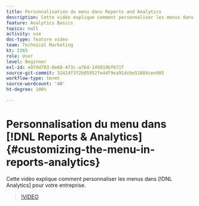 ```yaml
---
title: Personnalisation du menu dans Reports and Analytics
description: Cette vidéo explique comment personnaliser les menus dans Analytics pour votre entreprise.
feature: Analytics Basics
topics: null
activity: use
doc-type: feature video
team: Technical Marketing
kt: 2365
role: User
level: Beginner
exl-id: e07dd703-0e68-473c-a764-145019bf671f
source-git-commit: 32424f3f2b05952fe4df9ea91dcbe51684cee905
workflow-type: tm+mt
source-wordcount: '40'
ht-degree: 100%

---
```


# Personnalisation du menu dans [!DNL Reports & Analytics] {#customizing-the-menu-in-reports-analytics}

Cette vidéo explique comment personnaliser les menus dans [!DNL Analytics] pour votre entreprise.

>[!VIDEO](https://video.tv.adobe.com/v/25457/?quality=12)
